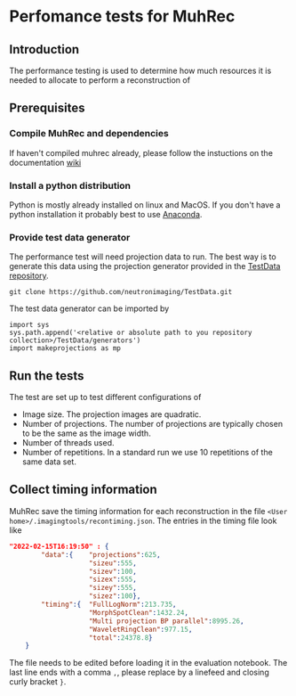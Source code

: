 # Perfomance tests for MuhRec
## Introduction
The performance testing is used to determine how much resources it is needed to allocate to perform a reconstruction of 

## Prerequisites

### Compile MuhRec and dependencies
If haven't compiled muhrec already, please follow the instuctions on the documentation [wiki](https://github.com/neutronimaging/imagingsuite/wiki)

### Install a python distribution
Python is mostly already installed on linux and MacOS. If you don't have a python installation it probably best to use [Anaconda](https://www.anaconda.com/products/individual). 

### Provide test data generator
The performance test will need projection data to run. The best way is to generate this data using the projection generator provided in the [TestData repository](https://github.com/neutronimaging/TestData).

```git clone https://github.com/neutronimaging/TestData.git```

The test data generator can be imported by
```
import sys
sys.path.append('<relative or absolute path to you repository collection>/TestData/generators')
import makeprojections as mp
```

## Run the tests
The test are set up to test different configurations of 
- Image size. The projection images are quadratic.
- Number of projections. The number of projections are typically chosen to be the same as the image width.
- Number of threads used.
- Number of repetitions. In a standard run we use 10 repetitions of the same data set.

## Collect timing information
MuhRec save the timing information for each reconstruction in the file ```<User home>/.imagingtools/recontiming.json```. 
The entries in the timing file look like
```json
"2022-02-15T16:19:50" : {
        "data":{    "projections":625, 
                    "sizeu":555, 
                    "sizev":100, 
                    "sizex":555, 
                    "sizey":555, 
                    "sizez":100},
        "timing":{  "FullLogNorm":213.735, 
                    "MorphSpotClean":1432.24, 
                    "Multi projection BP parallel":8995.26, 
                    "WaveletRingClean":977.15, 
                    "total":24378.8}
    }
```

The file needs to be edited before loading it in the evaluation notebook. The last line ends with a comma ```,```, please replace by a linefeed and closing curly bracket ```}```.


